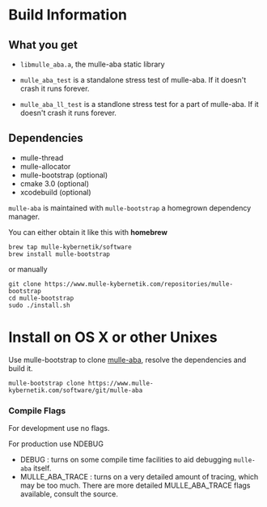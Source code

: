 # Build Information

## What you get

* `libmulle_aba.a`, the mulle-aba static library

* `mulle_aba_test` is a standalone stress test of mulle-aba. If it doesn't crash
it runs forever.
* `mulle_aba_ll_test` is a standlone stress test for a part of mulle-aba. If it
doesn't crash it runs forever.

## Dependencies

* mulle-thread
* mulle-allocator
* mulle-bootstrap (optional)
* cmake 3.0 (optional)
* xcodebuild (optional)

`mulle-aba` is maintained with `mulle-bootstrap` a homegrown dependency manager.

You can either obtain it like this with **homebrew**

```console
brew tap mulle-kybernetik/software
brew install mulle-bootstrap
```

or manually

```
git clone https://www.mulle-kybernetik.com/repositories/mulle-bootstrap
cd mulle-bootstrap
sudo ./install.sh 
```

# Install on OS X or other Unixes

Use mulle-bootstrap to clone [mulle-aba](//www.mulle-kybernetik.com/software/git/mulle-aba), resolve the dependencies and build it.

```console
mulle-bootstrap clone https://www.mulle-kybernetik.com/software/git/mulle-aba
```


### Compile Flags

For development use no flags.

For production use NDEBUG

* DEBUG : turns on some compile time facilities to aid debugging `mulle-aba`
          itself.
* MULLE_ABA_TRACE : turns on a very detailed amount of tracing, which may be
          too much. There are more detailed MULLE_ABA_TRACE flags available,
          consult the source.



